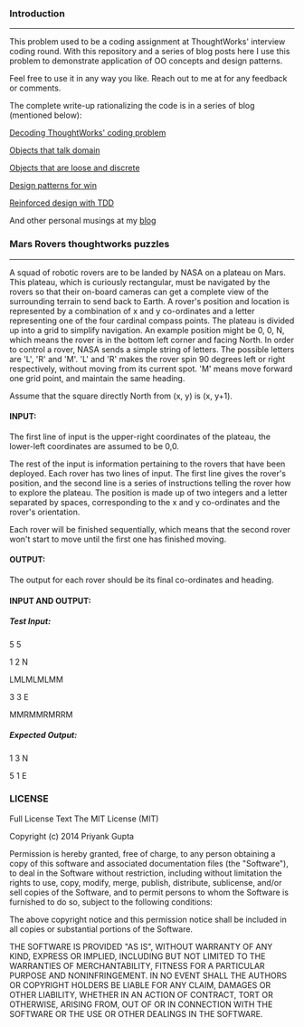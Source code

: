### Introduction
--------------------

This problem used to be a coding assignment at ThoughtWorks' interview coding round. With this repository and a series of blog posts here I use this problem to demonstrate application of OO concepts and design patterns. 

Feel free to use it in any way you like. Reach out to me at  for any feedback or comments.

The complete write-up rationalizing the code is in a series of blog (mentioned below):

[Decoding ThoughtWorks' coding problem](http://priyaaank.tumblr.com/post/95095165285/decoding-thoughtworks-coding-problems)

[Objects that talk domain](http://priyaaank.tumblr.com/post/95095193545/objects-that-talk-domain)

[Objects that are loose and discrete](http://priyaaank.tumblr.com/post/95095211355/objects-that-are-loose-discrete)

[Design patterns for win](http://priyaaank.tumblr.com/post/95095221320/design-patterns-for-win)

[Reinforced design with TDD](http://priyaaank.tumblr.com/post/95095229180/reinforced-design-with-tdd)

And other personal musings at my [blog](http://priyaaank.tumblr.com/)


### Mars Rovers thoughtworks puzzles
--------------------

A squad of robotic rovers are to be landed by NASA on a plateau on Mars. This plateau, which is curiously rectangular, must be navigated by the rovers so that their on-board cameras can get a complete view of the surrounding terrain to send back to Earth.
A rover's position and location is represented by a combination of x and y co-ordinates and a letter representing one of the four cardinal compass points. The plateau is divided up into a grid to simplify navigation. An example position might be 0, 0, N, which means the rover is in the bottom left corner and facing North.
In order to control a rover, NASA sends a simple string of letters. The possible letters are 'L', 'R' and 'M'. 'L' and 'R' makes the rover spin 90 degrees left or right respectively, without moving from its current spot. 'M' means move forward one grid point, and maintain the same heading.

Assume that the square directly North from (x, y) is (x, y+1).

#### INPUT:

The first line of input is the upper-right coordinates of the plateau, the lower-left coordinates are assumed to be 0,0.

The rest of the input is information pertaining to the rovers that have been deployed. Each rover has two lines of input. The first line gives the rover's position, and the second line is a series of instructions telling the rover how to explore the plateau.
The position is made up of two integers and a letter separated by spaces, corresponding to the x and y co-ordinates and the rover's orientation.

Each rover will be finished sequentially, which means that the second rover won't start to move until the first one has finished moving.

#### OUTPUT:

The output for each rover should be its final co-ordinates and heading.

#### INPUT AND OUTPUT:

##### Test Input:
5 5

1 2 N

LMLMLMLMM

3 3 E

MMRMMRMRRM

##### Expected Output:

1 3 N

5 1 E


### LICENSE

Full License Text
The MIT License (MIT)

Copyright (c) 2014 Priyank Gupta

Permission is hereby granted, free of charge, to any person obtaining a
copy of this software and associated documentation files (the
"Software"), to deal in the Software without restriction, including
without limitation the rights to use, copy, modify, merge, publish,
distribute, sublicense, and/or sell copies of the Software, and to
permit persons to whom the Software is furnished to do so, subject to
the following conditions:

The above copyright notice and this permission notice shall be included
in all copies or substantial portions of the Software.

THE SOFTWARE IS PROVIDED "AS IS", WITHOUT WARRANTY OF ANY KIND, EXPRESS
OR IMPLIED, INCLUDING BUT NOT LIMITED TO THE WARRANTIES OF
MERCHANTABILITY, FITNESS FOR A PARTICULAR PURPOSE AND NONINFRINGEMENT.
IN NO EVENT SHALL THE AUTHORS OR COPYRIGHT HOLDERS BE LIABLE FOR ANY
CLAIM, DAMAGES OR OTHER LIABILITY, WHETHER IN AN ACTION OF CONTRACT,
TORT OR OTHERWISE, ARISING FROM, OUT OF OR IN CONNECTION WITH THE
SOFTWARE OR THE USE OR OTHER DEALINGS IN THE SOFTWARE.
